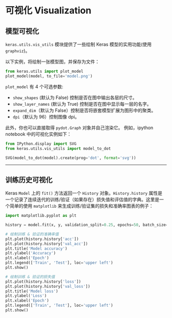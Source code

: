 # 可视化 Visualization
## 模型可视化

`keras.utils.vis_utils` 模块提供了一些绘制 Keras 模型的实用功能(使用 `graphviz`)。

以下实例，将绘制一张模型图，并保存为文件：
```python
from keras.utils import plot_model
plot_model(model, to_file='model.png')
```

`plot_model` 有 4 个可选参数:

- `show_shapes` (默认为 False) 控制是否在图中输出各层的尺寸。
- `show_layer_names` (默认为 True) 控制是否在图中显示每一层的名字。
- `expand_dim`（默认为 False）控制是否将嵌套模型扩展为图形中的聚类。
- `dpi`（默认为 96）控制图像 dpi。

此外，你也可以直接取得 `pydot.Graph` 对象并自己渲染它。
例如，ipython notebook 中的可视化实例如下：

```python
from IPython.display import SVG
from keras.utils.vis_utils import model_to_dot

SVG(model_to_dot(model).create(prog='dot', format='svg'))
```

----

## 训练历史可视化

Keras `Model` 上的 `fit()` 方法返回一个 `History` 对象。`History.history` 属性是一个记录了连续迭代的训练/验证（如果存在）损失值和评估值的字典。这里是一个简单的使用 `matplotlib` 来生成训练/验证集的损失和准确率图表的例子：

```python
import matplotlib.pyplot as plt

history = model.fit(x, y, validation_split=0.25, epochs=50, batch_size=16, verbose=1)

# 绘制训练 & 验证的准确率值
plt.plot(history.history['acc'])
plt.plot(history.history['val_acc'])
plt.title('Model accuracy')
plt.ylabel('Accuracy')
plt.xlabel('Epoch')
plt.legend(['Train', 'Test'], loc='upper left')
plt.show()

# 绘制训练 & 验证的损失值
plt.plot(history.history['loss'])
plt.plot(history.history['val_loss'])
plt.title('Model loss')
plt.ylabel('Loss')
plt.xlabel('Epoch')
plt.legend(['Train', 'Test'], loc='upper left')
plt.show()
```
